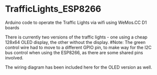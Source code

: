 # TrafficLights_ESP8266
Arduino code to operate the Traffic Lights via wifi  using WeMos.CC D1 boards

There is currently two versions of the traffic lights - one using a cheap 128x64 OLED display, the other without the display.
#Note:  The green control wire had to move to a different GPIO pin, to make way for the I2C bus control when using the ESP8266, as there are some shared pins involved.

The wiring diagram has been included here for the OLED version as well.  
